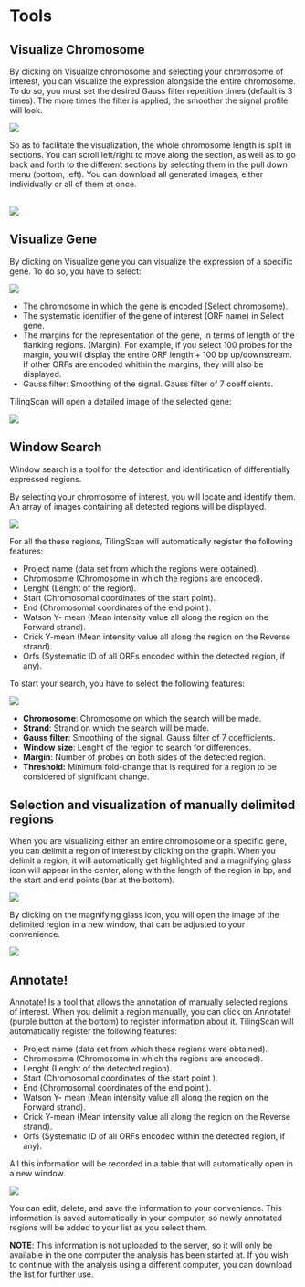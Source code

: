 # Tools

## Visualize Chromosome

By clicking on Visualize chromosome and selecting your chromosome of interest, you can visualize the expression alongside the entire chromosome. 
To do so, you must set the desired Gauss filter repetition times (default is 3 times). 
The more times the filter is applied, the smoother the signal profile will look.

![](http://tilingscan.uv.es/img/tutorial/2.png)

So as to facilitate the visualization, the whole chromosome length is split in sections. 
You can scroll left/right to move along the section, as well as to go back and forth to the different sections by selecting them in the pull down menu (bottom, left). 
You can download all generated images, either individually or all of them at once.<br><br>

![](http://tilingscan.uv.es/img/tutorial/4.png)


## Visualize Gene

By clicking on Visualize gene you can visualize the expression of a specific gene. To do so, you have to select:

![](http://tilingscan.uv.es/img/tutorial/4.png)

- The chromosome in which the gene is encoded (Select chromosome).
- The systematic identifier of the gene of interest (ORF name) in Select gene.
- The margins for the representation of the gene, in terms of length of the flanking regions. (Margin). For example, if you select 100 probes for the margin, you will display the entire ORF length + 100 bp up/downstream. If other ORFs are encoded whithin the margins, they will also be displayed. 
- Gauss filter: Smoothing of the signal. Gauss filter of 7 coefficients.

TilingScan will open a detailed image of the selected gene:

![](http://tilingscan.uv.es/img/tutorial/6.png)


## Window Search

Window search is a tool for the detection and identification of differentially expressed regions.

By selecting your chromosome of interest, you will locate and identify them. An array of images containing all detected regions will be displayed.

![](http://tilingscan.uv.es/img/tutorial/7.png)

For all the these regions, TilingScan will automatically register the following features:

- Project name (data set from which the regions were obtained).
- Chromosome (Chromosome in which the regions are encoded).
- Lenght (Lenght of the region).
- Start (Chromosomal coordinates of the start point).
- End  (Chromosomal coordinates of the end point ).
- Watson Y- mean (Mean intensity value all along the region on the Forward strand).
- Crick Y-mean (Mean intensity value all along the region on the Reverse strand).
- Orfs (Systematic ID of all ORFs encoded within the detected region, if any).

To start your search, you have to select the following features:

![](http://tilingscan.uv.es/img/tutorial/7.png)

- **Chromosome**: Chromosome on which the search will be made.
- **Strand**: Strand on which the search will be made.
- **Gauss filter**: Smoothing of the signal. Gauss filter of 7 coefficients.
- **Window size**: Lenght of the region to search for differences.
- **Margin**: Number of probes on both sides of the detected region.
- **Threshold:** Minimum fold-change that is required for a region to be considered of significant change.


## Selection and visualization of manually delimited regions

When you are visualizing either an entire chromosome or a specific gene, you can delimit a region of interest by clicking on the graph. 
When you delimit a region, it will automatically get highlighted and a magnifying glass icon will appear in the center, along with the length of the region in bp, and the start and end points (bar at the bottom). 

![](http://tilingscan.uv.es/img/tutorial/9.png)

By clicking on the magnifying glass icon, you will open the image of the delimited region in a new window, that can be adjusted to your convenience. 

![](http://tilingscan.uv.es/img/tutorial/10.png)

## Annotate!

Annotate! Is a tool that allows the annotation of manually selected regions of interest. 
When you delimit a region manually, you can click on Annotate! (purple button at the bottom) to register information about it. 
TilingScan will automatically register the following features:

- Project name (data set from which these regions were obtained).
- Chromosome (Chromosome in which the regions are encoded).
- Lenght (Lenght of the detected region).
- Start (Chromosomal coordinates of the start point ).
- End (Chromosomal coordinates of the end point ).
- Watson Y- mean (Mean intensity value all along the region on the Forward strand).
- Crick Y-mean (Mean intensity value all along the region on the Reverse strand).
- Orfs (Systematic ID of all ORFs encoded within the detected region, if any).					

All this information will be recorded in a table that will automatically open in a new window.

![](http://tilingscan.uv.es/img/tutorial/11.png)

You can edit, delete, and save the information to your convenience. 
This information is saved automatically in your computer, so newly annotated regions will be added to your list as you select them. 

**NOTE**: This information is not uploaded to the server, so it will only be available in the one computer the analysis has been started at. 
If you wish to continue with the analysis using a different computer, you can download the list for further use.

